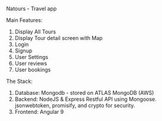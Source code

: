 Natours - Travel app

Main Features: 
  1. Display All Tours
  2. Display Tour detail screen with Map
  3. Login
  4. Signup
  5. User Settings
  6. User reviews
  7. User bookings
 
The Stack:
1. Database: Mongodb - stored on ATLAS MongoDB (AWS)
2. Backend:  NodeJS & Express Restful API using Mongoose. 
          jsonwebtoken, promisify, and crypto for security.
3. Frontend: Angular 9
